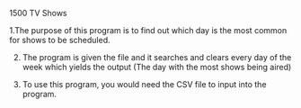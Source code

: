 1500 TV Shows

1.The purpose of this program is to find out which day is the most common for shows to be scheduled. 

2. The program is given the file and it searches and clears every day of the week which yields the output (The day with the most shows being aired)

3. To use this program, you would need the CSV file to input into the program. 

